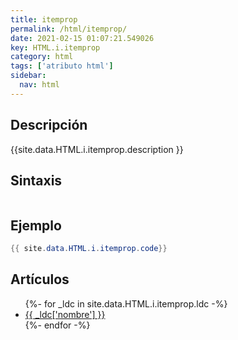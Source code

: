 ```yaml
---
title: itemprop
permalink: /html/itemprop/
date: 2021-02-15 01:07:21.549026
key: HTML.i.itemprop
category: html
tags: ['atributo html']
sidebar: 
  nav: html
---
```


## Descripción
{{site.data.HTML.i.itemprop.description }}

## Sintaxis
~~~html
~~~

## Ejemplo
~~~java
{{ site.data.HTML.i.itemprop.code}}
~~~

## Artículos
<ul>
{%- for _ldc in site.data.HTML.i.itemprop.ldc -%}
   <li>
       <a href="{{_ldc['url'] }}">{{ _ldc['nombre'] }}</a>
   </li>
{%- endfor -%}
</ul>
